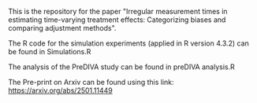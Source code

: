 This is the repository for the paper "Irregular measurement times in estimating time-varying treatment effects: Categorizing biases and comparing adjustment methods".

The R code for the simulation experiments (applied in R version 4.3.2) can be found in Simulations.R

The analysis of the PreDIVA study can be found in preDIVA analysis.R

The Pre-print on Arxiv can be found using this link: https://arxiv.org/abs/2501.11449
